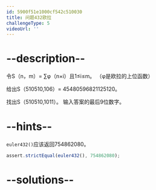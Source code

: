 ```yaml
---
id: 5900f51e1000cf542c510030
title: 问题432欧拉
challengeType: 5
videoUrl: ''
---
```


# --description--

令S（n，m）= ∑φ（n×i）且1≤i≤m。 （φ是欧拉的上位函数）

给出S（510510,106）= 45480596821125120。

找出S（510510,1011）。 输入答案的最后9位数字。

# --hints--

`euler432()`应该返回754862080。

```js
assert.strictEqual(euler432(), 754862080);
```

# --solutions--


